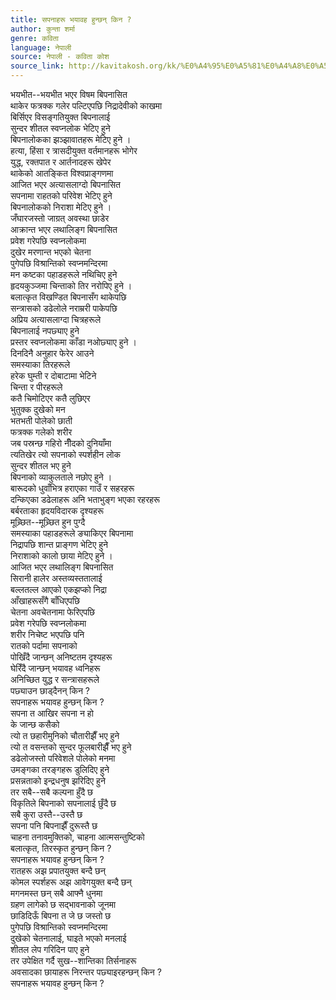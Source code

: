 ```yaml
---
title: सपनाहरू भयावह हुन्छन् किन ?
author: कुन्ता शर्मा
genre: कविता
language: नेपाली
source: नेपाली - कविता कोश
source_link: http://kavitakosh.org/kk/%E0%A4%95%E0%A5%81%E0%A4%A8%E0%A5%8D%E0%A4%A4%E0%A4%BE_%E0%A4%B6%E0%A4%B0%E0%A5%8D%E0%A4%AE%E0%A4%BE
---
```


भयभीत--भयभीत भएर विषम बिपनासित  
थाकेर फत्रक्क गलेर पल्टिएपछि निद्रादेवीको काखमा  
बिर्सिएर विसङ्गतियुक्त बिपनालाई  
सुन्दर शीतल स्वप्नलोक भेटिए हुने  
बिपनालोकका झञ्झावातहरू मेटिए हुने ।  
हत्या, हिंसा र त्रासदीयुक्त वर्तमानहरू भोगेर  
युद्ध, रक्तपात र आर्तनादहरू खेपेर  
थाकेको आतङ्कित विश्वप्राङ्गणमा  
आजित भएर अत्यासलाग्दो बिपनासित  
सपनामा राहतको परिवेश भेटिए हुने  
बिपनालोकको निराशा मेटिए हुने ।  
जँघारजस्तो जाग्रत् अवस्था छाडेर  
आक्रान्त भएर लथालिङ्ग बिपनासित  
प्रवेश गरेपछि स्वप्नलोकमा  
दुखेर मरणान्त भएको चेतना  
पुगेपछि विश्रान्तिको स्वप्नमन्दिरमा  
मन कष्टका पहाडहरूले नथिचिए हुने  
हृदयकुञ्जमा चिन्ताको तिर नरोपिए हुने ।  
बलात्कृत विखण्डित बिपनासँग थाकेपछि  
सन्त्रासको डढेलोले नराम्ररी पाकेपछि  
अप्रिय अत्यासलाग्दा चित्रहरूले  
बिपनालाई नपछ्याए हुने  
प्रस्तर स्वप्नलोकमा काँडा नओछ्याए हुने ।  
दिनदिनै अनुहार फेरेर आउने  
समस्याका तिरहरूले  
हरेक घुम्ती र दोबाटामा भेटिने  
चिन्ता र पीरहरूले  
कतै चिमोटिएर कतै लुछिएर  
भुतुक्क दुखेको मन  
भतभती पोलेको छाती  
फत्रक्क गलेको शरीर  
जब पस्रन्छ गहिरो नीँदको दुनियाँमा  
त्यतिखेर त्यो सपनाको स्पर्शहीन लोक  
सुन्दर शीतल भए हुने  
बिपनाको व्याकुलताले नछोए हुने ।  
बारूदको धुवाँभित्र हराएका गाउँ र सहरहरू  
दन्किएका डढेलाहरू अनि भताभुङ्ग भएका रहरहरू  
बर्बरताका हृदयविदारक दृश्यहरू  
मूच्र्छित--मूच्र्छित हुन पुग्दै  
समस्याका पहाडहरूले ङ्याकिएर बिपनामा  
निद्रापछि शान्त प्राङ्गण भेटिए हुने  
निराशाको कालो छाया मेटिए हुने ।  
आजित भएर लथालिङ्ग बिपनासित  
सिरानी हालेर अस्तव्यस्ततालाई  
बल्लतल्ल आएको एकझप्को निद्रा  
आँखाहरूसँगै बाँधिएपछि  
चेतना अवचेतनामा फेरिएपछि  
प्रवेश गरेपछि स्वप्नलोकमा  
शरीर निचेष्ट भएपछि पनि  
रातको पर्दामा सपनाको  
पोखिँदै जान्छन् अनिष्टतम दृश्यहरू  
घेरिँदै जान्छन् भयावह ध्वनिहरू  
अनिच्छित युद्ध र सन्त्रासहरूले  
पछ्याउन छाड्दैनन् किन ?  
सपनाहरू भयावह हुन्छन् किन ?  
सपना त आखिर सपना न हो  
के जान्छ कसैको  
त्यो त छहारीमुनिको चौतारीझैँ भए हुने  
त्यो त वसन्तको सुन्दर फूलबारीझैँ भए हुने  
डढेलोजस्तो परिवेशले पोलेको मनमा  
उमङ्गका तरङ्गहरू डुलिदिए हुने  
प्रसन्नताको इन्द्रधनुष झरिदिए हुने  
तर सबै--सबै कल्पना हुँदै छ  
विकृतिले बिपनाको सपनालाई छुँदै छ  
सबै कुरा उस्तै--उस्तै छ  
सपना पनि बिपनाझैँ दुरूस्तै छ  
चाहना तनावमुक्तिको, चाहना आत्मसन्तुष्टिको  
बलात्कृत, तिरस्कृत हुन्छन् किन ?  
सपनाहरू भयावह हुन्छन् किन ?  
रातहरू अझ प्रपातयुक्त बन्दै छन्  
कोमल स्पर्शहरू अझ आवेगयुक्त बन्दै छन्  
मगनमस्त छन् सबै आफ्नै धुनमा  
ग्रहण लागेको छ सद्भावनाको जूनमा  
छाडिदिऊँ बिपना त जे छ जस्तो छ  
पुगेपछि विश्रान्तिको स्वप्नमन्दिरमा  
दुखेको चेतनालाई, घाइते भएको मनलाई  
शीतल लेप गरिदिन पाए हुने  
तर उपेक्षित गर्दै सुख--शान्तिका तिर्सनाहरू  
अवसादका छायाहरू निरन्तर पछ्याइरहन्छन् किन ?  
सपनाहरू भयावह हुन्छन् किन ?
